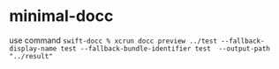 # minimal-docc

use command `swift-docc % xcrun docc preview ../test --fallback-display-name test --fallback-bundle-identifier test  --output-path "../result"`
